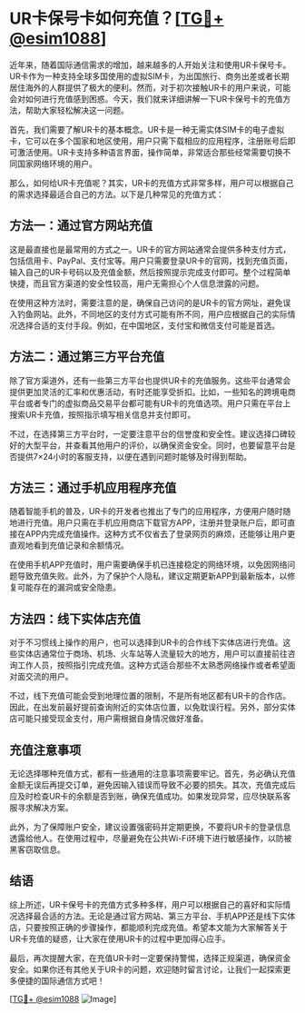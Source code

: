 # UR卡保号卡如何充值？[[TG💪+ @esim1088](https://t.me/s/esim1088)]

近年来，随着国际通信需求的增加，越来越多的人开始关注和使用UR卡保号卡。UR卡作为一种支持全球多国使用的虚拟SIM卡，为出国旅行、商务出差或者长期居住海外的人群提供了极大的便利。然而，对于初次接触UR卡的用户来说，可能会对如何进行充值感到困惑。今天，我们就来详细讲解一下UR卡保号卡的充值方法，帮助大家轻松解决这一问题。

首先，我们需要了解UR卡的基本概念。UR卡是一种无需实体SIM卡的电子虚拟卡，它可以在多个国家和地区使用，用户只需下载相应的应用程序，注册账号后即可激活使用。UR卡支持多种语言界面，操作简单，非常适合那些经常需要切换不同国家网络环境的用户。

那么，如何给UR卡充值呢？其实，UR卡的充值方式非常多样，用户可以根据自己的需求选择最适合自己的方法。以下是几种常见的充值方式：

## 方法一：通过官方网站充值

这是最直接也是最常用的方式之一。UR卡的官方网站通常会提供多种支付方式，包括信用卡、PayPal、支付宝等。用户只需要登录UR卡的官网，找到充值页面，输入自己的UR卡号码以及充值金额，然后按照提示完成支付即可。整个过程简单快捷，而且官方渠道的安全性较高，用户无需担心个人信息泄露的问题。

在使用这种方法时，需要注意的是，确保自己访问的是UR卡的官方网址，避免误入钓鱼网站。此外，不同地区的支付方式可能有所不同，用户应根据自己的实际情况选择合适的支付手段。例如，在中国地区，支付宝和微信支付可能是首选。

## 方法二：通过第三方平台充值

除了官方渠道外，还有一些第三方平台也提供UR卡的充值服务。这些平台通常会提供更加灵活的汇率和优惠活动，有时还能享受折扣。比如，一些知名的跨境电商平台或者专门的虚拟商品交易平台都可能有UR卡的充值选项。用户只需在平台上搜索UR卡充值，按照指示填写相关信息并支付即可。

不过，在选择第三方平台时，一定要注意平台的信誉度和安全性。建议选择口碑较好的大型平台，并查看其他用户的评价，以确保资金安全。同时，也要留意平台是否提供7×24小时的客服支持，以便在遇到问题时能够及时得到帮助。

## 方法三：通过手机应用程序充值

随着智能手机的普及，UR卡的开发者也推出了专门的应用程序，方便用户随时随地进行充值。用户只需在手机应用商店下载官方APP，注册并登录账户后，即可直接在APP内完成充值操作。这种方式不仅省去了登录网页的麻烦，还能够让用户更直观地看到充值记录和余额情况。

在使用手机APP充值时，用户需要确保手机已连接稳定的网络环境，以免因网络问题导致充值失败。此外，为了保护个人隐私，建议定期更新APP到最新版本，以修复可能存在的漏洞或安全隐患。

## 方法四：线下实体店充值

对于不习惯线上操作的用户，也可以选择到UR卡的合作线下实体店进行充值。这些实体店通常位于商场、机场、火车站等人流量较大的地方，用户可以直接前往咨询工作人员，按照指引完成充值。这种方式适合那些不太熟悉网络操作或者希望面对面交流的用户。

不过，线下充值可能会受到地理位置的限制，不是所有地区都有UR卡的合作店。因此，在出发前最好提前查询附近的实体店位置，以免耽误行程。另外，部分实体店可能只接受现金支付，用户需根据自身情况做好准备。

## 充值注意事项

无论选择哪种充值方式，都有一些通用的注意事项需要牢记。首先，务必确认充值金额无误后再提交订单，避免因输入错误而导致不必要的损失。其次，充值完成后应及时检查UR卡的余额是否到账，确保充值成功。如果发现异常，应尽快联系客服寻求解决方案。

此外，为了保障账户安全，建议设置强密码并定期更换，不要将UR卡的登录信息透露给他人。在使用过程中，尽量避免在公共Wi-Fi环境下进行敏感操作，以防被黑客窃取信息。

## 结语

综上所述，UR卡保号卡的充值方式多种多样，用户可以根据自己的喜好和实际情况选择最合适的方法。无论是通过官方网站、第三方平台、手机APP还是线下实体店，只要按照正确的步骤操作，都能顺利完成充值。希望本文能为大家解答关于UR卡充值的疑惑，让大家在使用UR卡的过程中更加得心应手。

最后，再次提醒大家，在充值UR卡时一定要保持警惕，选择正规渠道，确保资金安全。如果你还有其他关于UR卡的问题，欢迎随时留言讨论，让我们一起探索更多便捷的国际通信方式吧！

[[TG💪+ @esim1088](https://t.me/s/esim1088) ![Image](https://i.postimg.cc/4NQfJmqS/Snipaste-2025-05-13-00-14-12.png)]